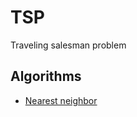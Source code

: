 # TSP
Traveling salesman problem
## Algorithms
* [Nearest neighbor](https://github.com/atalatogli/TSP/blob/main/nearest_neighbor.h)
